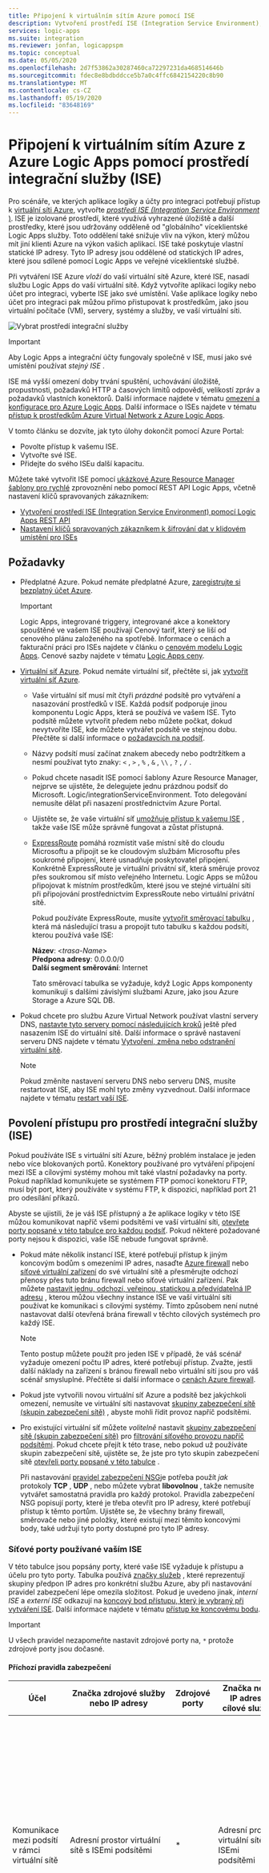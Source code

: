 ```yaml
---
title: Připojení k virtuálním sítím Azure pomocí ISE
description: Vytvoření prostředí ISE (Integration Service Environment), které má přístup k virtuálním sítím Azure (virtuální sítě) z Azure Logic Apps
services: logic-apps
ms.suite: integration
ms.reviewer: jonfan, logicappspm
ms.topic: conceptual
ms.date: 05/05/2020
ms.openlocfilehash: 2d7f53862a30287460ca72297231da468514646b
ms.sourcegitcommit: fdec8e8bdbddcce5b7a0c4ffc6842154220c8b90
ms.translationtype: MT
ms.contentlocale: cs-CZ
ms.lasthandoff: 05/19/2020
ms.locfileid: "83648169"
---
```

# <a name="connect-to-azure-virtual-networks-from-azure-logic-apps-by-using-an-integration-service-environment-ise"></a>Připojení k virtuálním sítím Azure z Azure Logic Apps pomocí prostředí integrační služby (ISE)

Pro scénáře, ve kterých aplikace logiky a účty pro integraci potřebují přístup k [virtuální síti Azure](../virtual-network/virtual-networks-overview.md), vytvořte [ *prostředí ISE (Integration Service Environment* )](../logic-apps/connect-virtual-network-vnet-isolated-environment-overview.md). ISE je izolované prostředí, které využívá vyhrazené úložiště a další prostředky, které jsou udržovány odděleně od "globálního" víceklientské Logic Apps služby. Toto oddělení také snižuje vliv na výkon, který můžou mít jiní klienti Azure na výkon vašich aplikací. ISE také poskytuje vlastní statické IP adresy. Tyto IP adresy jsou oddělené od statických IP adres, které jsou sdílené pomocí Logic Apps ve veřejné víceklientské službě.

Při vytváření ISE Azure *vloží* do vaší virtuální sítě Azure, které ISE, nasadí službu Logic Apps do vaší virtuální sítě. Když vytvoříte aplikaci logiky nebo účet pro integraci, vyberte ISE jako své umístění. Vaše aplikace logiky nebo účet pro integraci pak můžou přímo přistupovat k prostředkům, jako jsou virtuální počítače (VM), servery, systémy a služby, ve vaší virtuální síti.

![Vybrat prostředí integrační služby](./media/connect-virtual-network-vnet-isolated-environment/select-logic-app-integration-service-environment.png)

> [!IMPORTANT]
> Aby Logic Apps a integrační účty fungovaly společně v ISE, musí jako své umístění používat *stejný ISE* .

ISE má vyšší omezení doby trvání spuštění, uchovávání úložiště, propustnosti, požadavků HTTP a časových limitů odpovědí, velikostí zpráv a požadavků vlastních konektorů. Další informace najdete v tématu [omezení a konfigurace pro Azure Logic Apps](../logic-apps/logic-apps-limits-and-config.md). Další informace o ISEs najdete v tématu [přístup k prostředkům Azure Virtual Network z Azure Logic Apps](../logic-apps/connect-virtual-network-vnet-isolated-environment-overview.md).

V tomto článku se dozvíte, jak tyto úlohy dokončit pomocí Azure Portal:

* Povolte přístup k vašemu ISE.
* Vytvořte své ISE.
* Přidejte do svého ISEu další kapacitu.

Můžete také vytvořit ISE pomocí [ukázkové Azure Resource Manager šablony pro rychlé](https://github.com/Azure/azure-quickstart-templates/tree/master/201-integration-service-environment) zprovoznění nebo pomocí REST API Logic Apps, včetně nastavení klíčů spravovaných zákazníkem:

* [Vytvoření prostředí ISE (Integration Service Environment) pomocí Logic Apps REST API](../logic-apps/create-integration-service-environment-rest-api.md)
* [Nastavení klíčů spravovaných zákazníkem k šifrování dat v klidovém umístění pro ISEs](../logic-apps/customer-managed-keys-integration-service-environment.md)

## <a name="prerequisites"></a>Požadavky

* Předplatné Azure. Pokud nemáte předplatné Azure, [zaregistrujte si bezplatný účet Azure](https://azure.microsoft.com/free/).

  > [!IMPORTANT]
  > Logic Apps, integrované triggery, integrované akce a konektory spouštěné ve vašem ISE používají Cenový tarif, který se liší od cenového plánu založeného na spotřebě. Informace o cenách a fakturační práci pro ISEs najdete v článku o [cenovém modelu Logic Apps](../logic-apps/logic-apps-pricing.md#fixed-pricing). Cenové sazby najdete v tématu [Logic Apps ceny](../logic-apps/logic-apps-pricing.md).

* [Virtuální síť Azure](../virtual-network/virtual-networks-overview.md). Pokud nemáte virtuální síť, přečtěte si, jak [vytvořit virtuální síť Azure](../virtual-network/quick-create-portal.md).

  * Vaše virtuální síť musí mít čtyři *prázdné* podsítě pro vytváření a nasazování prostředků v ISE. Každá podsíť podporuje jinou komponentu Logic Apps, která se používá ve vašem ISE. Tyto podsítě můžete vytvořit předem nebo můžete počkat, dokud nevytvoříte ISE, kde můžete vytvářet podsítě ve stejnou dobu. Přečtěte si další informace o [požadavcích na podsíť](#create-subnet).

  * Názvy podsítí musí začínat znakem abecedy nebo podtržítkem a nesmí používat tyto znaky: `<` , `>` , `%` , `&` , `\\` , `?` , `/` . 
  
  * Pokud chcete nasadit ISE pomocí šablony Azure Resource Manager, nejprve se ujistěte, že delegujete jednu prázdnou podsíť do Microsoft. Logic/integrationServiceEnvironment. Toto delegování nemusíte dělat při nasazení prostřednictvím Azure Portal.

  * Ujistěte se, že vaše virtuální síť [umožňuje přístup k vašemu ISE](#enable-access) , takže vaše ISE může správně fungovat a zůstat přístupná.

  * [ExpressRoute](../expressroute/expressroute-introduction.md) pomáhá rozmístit vaše místní sítě do cloudu Microsoftu a připojit se ke cloudovým službám Microsoftu přes soukromé připojení, které usnadňuje poskytovatel připojení. Konkrétně ExpressRoute je virtuální privátní síť, která směruje provoz přes soukromou síť místo veřejného Internetu. Logic Apps se můžou připojovat k místním prostředkům, které jsou ve stejné virtuální síti při připojování prostřednictvím ExpressRoute nebo virtuální privátní sítě. 
  
    Pokud používáte ExpressRoute, musíte [vytvořit směrovací tabulku](../virtual-network/manage-route-table.md) , která má následující trasu a propojit tuto tabulku s každou podsítí, kterou používá vaše ISE:

    **Název**: <*trasa-Name*><br>
    **Předpona adresy**: 0.0.0.0/0<br>
    **Další segment směrování**: Internet

    Tato směrovací tabulka se vyžaduje, když Logic Apps komponenty komunikují s dalšími závislými službami Azure, jako jsou Azure Storage a Azure SQL DB.

* Pokud chcete pro službu Azure Virtual Network používat vlastní servery DNS, [nastavte tyto servery pomocí následujících kroků](../virtual-network/virtual-networks-name-resolution-for-vms-and-role-instances.md) ještě před nasazením ISE do virtuální sítě. Další informace o správě nastavení serveru DNS najdete v tématu [Vytvoření, změna nebo odstranění virtuální sítě](../virtual-network/manage-virtual-network.md#change-dns-servers).

  > [!NOTE]
  > Pokud změníte nastavení serveru DNS nebo serveru DNS, musíte restartovat ISE, aby ISE mohl tyto změny vyzvednout. Další informace najdete v tématu [restart vaší ISE](../logic-apps/ise-manage-integration-service-environment.md#restart-ISE).

<a name="enable-access"></a>

## <a name="enable-access-for-ise"></a>Povolení přístupu pro prostředí integrační služby (ISE)

Pokud používáte ISE s virtuální sítí Azure, běžný problém instalace je jeden nebo více blokovaných portů. Konektory používané pro vytváření připojení mezi ISE a cílovými systémy mohou mít také vlastní požadavky na porty. Pokud například komunikujete se systémem FTP pomocí konektoru FTP, musí být port, který používáte v systému FTP, k dispozici, například port 21 pro odesílání příkazů.

Abyste se ujistili, že je váš ISE přístupný a že aplikace logiky v této ISE můžou komunikovat napříč všemi podsítěmi ve vaší virtuální síti, [otevřete porty popsané v této tabulce pro každou podsíť](#network-ports-for-ise). Pokud některé požadované porty nejsou k dispozici, vaše ISE nebude fungovat správně.

* Pokud máte několik instancí ISE, které potřebují přístup k jiným koncovým bodům s omezeními IP adres, nasaďte [Azure firewall](../firewall/overview.md) nebo [síťové virtuální zařízení](../virtual-network/virtual-networks-overview.md#filter-network-traffic) do své virtuální sítě a přesměrujte odchozí přenosy přes tuto bránu firewall nebo síťové virtuální zařízení. Pak můžete [nastavit jednu, odchozí, veřejnou, statickou a předvídatelná IP adresu](connect-virtual-network-vnet-set-up-single-ip-address.md) , kterou můžou všechny instance ISE ve vaší virtuální síti používat ke komunikaci s cílovými systémy. Tímto způsobem není nutné nastavovat další otevřená brána firewall v těchto cílových systémech pro každý ISE.

   > [!NOTE]
   > Tento postup můžete použít pro jeden ISE v případě, že váš scénář vyžaduje omezení počtu IP adres, které potřebují přístup. Zvažte, jestli další náklady na zařízení s bránou firewall nebo virtuální sítí jsou pro váš scénář smysluplné. Přečtěte si další informace o [cenách Azure firewall](https://azure.microsoft.com/pricing/details/azure-firewall/).

* Pokud jste vytvořili novou virtuální síť Azure a podsítě bez jakýchkoli omezení, nemusíte ve virtuální síti nastavovat [skupiny zabezpečení sítě (skupin zabezpečení sítě)](../virtual-network/security-overview.md#network-security-groups) , abyste mohli řídit provoz napříč podsítěmi.

* Pro existující virtuální síť můžete *volitelně* nastavit [skupiny zabezpečení sítě (skupin zabezpečení sítě)](../virtual-network/security-overview.md#network-security-groups) pro [filtrování síťového provozu napříč podsítěmi](../virtual-network/tutorial-filter-network-traffic.md). Pokud chcete přejít k této trase, nebo pokud už používáte skupin zabezpečení sítě, ujistěte se, že jste pro tyto skupin zabezpečení sítě [otevřeli porty popsané v této tabulce](#network-ports-for-ise) .

  Při nastavování [pravidel zabezpečení NSG](../virtual-network/security-overview.md#security-rules)je potřeba použít *jak* protokoly **TCP** , **UDP** , nebo můžete vybrat **libovolnou** , takže nemusíte vytvářet samostatná pravidla pro každý protokol. Pravidla zabezpečení NSG popisují porty, které je třeba otevřít pro IP adresy, které potřebují přístup k těmto portům. Ujistěte se, že všechny brány firewall, směrovače nebo jiné položky, které existují mezi těmito koncovými body, také udržují tyto porty dostupné pro tyto IP adresy.

<a name="network-ports-for-ise"></a>

### <a name="network-ports-used-by-your-ise"></a>Síťové porty používané vaším ISE

V této tabulce jsou popsány porty, které vaše ISE vyžaduje k přístupu a účelu pro tyto porty. Tabulka používá [značky služeb](../virtual-network/service-tags-overview.md) , které reprezentují skupiny předpon IP adres pro konkrétní službu Azure, aby při nastavování pravidel zabezpečení lépe omezila složitost. Pokud je uvedeno jinak, *interní ISE* a *externí ISE* odkazují na [koncový bod přístupu, který je vybraný při vytváření ISE](connect-virtual-network-vnet-isolated-environment.md#create-environment). Další informace najdete v tématu [přístup ke koncovému bodu](../logic-apps/connect-virtual-network-vnet-isolated-environment-overview.md#endpoint-access).

> [!IMPORTANT]
> U všech pravidel nezapomeňte nastavit zdrojové porty na, `*` protože zdrojové porty jsou dočasné.

#### <a name="inbound-security-rules"></a>Příchozí pravidla zabezpečení

| Účel | Značka zdrojové služby nebo IP adresy | Zdrojové porty | Značka nebo IP adresa cílové služby | Cílové porty | Poznámky |
|---------|------------------------------------|--------------|-----------------------------------------|-------------------|-------|
| Komunikace mezi podsítí v rámci virtuální sítě | Adresní prostor virtuální sítě s ISEmi podsítěmi | * | Adresní prostor virtuální sítě s ISEmi podsítěmi | * | Vyžaduje se pro tok provozu *mezi* podsítěmi ve vaší virtuální síti. <p><p>**Důležité**: Pokud chcete provoz směrovat mezi *součásti* v každé podsíti, ujistěte se, že jste otevřeli všechny porty v každé podsíti. |
| Protokoly <p>Komunikace s aplikací logiky <p><p>Historie spuštění aplikace logiky| Interní ISE: <br>**VirtualNetwork** <p><p>Externí ISE: **Internet** nebo zobrazit **poznámky** | * | **VirtualNetwork** | 443 | Místo toho, abyste mohli používat značku **internetové** služby, můžete zadat zdrojovou IP adresu pro tyto položky: <p><p>– Počítač nebo služba, které ve vaší aplikaci logiky volají jakékoli triggery žádostí nebo Webhooky <p>– Počítač nebo služba, ze kterých chcete získat přístup k historii spuštění aplikace logiky <p><p>**Důležité**: zavření nebo blokování tohoto portu brání volání aplikací logiky, které mají triggery požadavků nebo Webhooky. Nebudete také mít přístup k vstupům a výstupům pro každý krok v historii spuštění. Nebudete se však bránit v přístupu k historii spuštění aplikace logiky.|
| Návrhář Logic Apps – dynamické vlastnosti | **LogicAppsManagement** | * | **VirtualNetwork** | 454 | Požadavky pocházejí z [příchozích IP adres](../logic-apps/logic-apps-limits-and-config.md#inbound) koncového bodu přístupu Logic Apps pro tuto oblast. |
| Nasazení konektoru | **AzureConnectors** | * | **VirtualNetwork** | 454 | Vyžaduje se pro nasazení a aktualizaci konektorů. Zavřením nebo blokováním tohoto portu dojde k selhání nasazení ISE a zabráníte aktualizaci konektoru a opravám. |
| Kontrolu stavu sítě | **LogicApps** | * | **VirtualNetwork** | 454 | Požadavky pocházejí z [IP adresy](../logic-apps/logic-apps-limits-and-config.md#inbound) koncového bodu přístupu Logic Apps a [odchozích IP adres](../logic-apps/logic-apps-limits-and-config.md#outbound) pro tuto oblast. |
| Závislost správy App Service | **AppServiceManagement** | * | **VirtualNetwork** | 454, 455 ||
| Komunikace z Azure Traffic Manager | **AzureTrafficManager** | * | **VirtualNetwork** | Interní ISE: 454 <p><p>Externí ISE: 443 ||
| Protokoly <p>Nasazení zásad konektoru <p>Koncový bod správy API Management | **APIManagement** | * | **VirtualNetwork** | 3443 | Pro nasazení zásad konektoru se pro nasazení a aktualizaci konektorů vyžaduje přístup k portu. Zavřením nebo blokováním tohoto portu dojde k selhání nasazení ISE a zabráníte aktualizaci konektoru a opravám. |
| Přístup k mezipaměti Azure pro instance Redis mezi instancemi rolí | **VirtualNetwork** | * | **VirtualNetwork** | 6379-6383 a navíc zobrazit **poznámky**| Aby ISE mohl pracovat s Azure cache pro Redis, musíte otevřít tyto [odchozí a příchozí porty popsané v mezipaměti Azure pro Redis Nejčastější dotazy](../azure-cache-for-redis/cache-how-to-premium-vnet.md#outbound-port-requirements). |
|||||||

#### <a name="outbound-security-rules"></a>Odchozí pravidla zabezpečení

| Účel | Značka zdrojové služby nebo IP adresy | Zdrojové porty | Značka nebo IP adresa cílové služby | Cílové porty | Poznámky |
|---------|------------------------------------|--------------|-----------------------------------------|-------------------|-------|
| Komunikace mezi podsítí v rámci virtuální sítě | Adresní prostor virtuální sítě s ISEmi podsítěmi | * | Adresní prostor virtuální sítě s ISEmi podsítěmi | * | Vyžaduje se pro tok provozu *mezi* podsítěmi ve vaší virtuální síti. <p><p>**Důležité**: Pokud chcete provoz směrovat mezi *součásti* v každé podsíti, ujistěte se, že jste otevřeli všechny porty v každé podsíti. |
| Komunikace z aplikace logiky | **VirtualNetwork** | * | Liší se v závislosti na cíli. | 80, 443 | Cíl se liší v závislosti na koncových bodech externí služby, se kterou vaše aplikace logiky potřebuje komunikovat. |
| Azure Active Directory | **VirtualNetwork** | * | **Azureactivedirectory selhala** | 80, 443 ||
| Azure Storage závislost | **VirtualNetwork** | * | **Storage** | 80, 443, 445 ||
| Správa připojení | **VirtualNetwork** | * | **AppService** | 443 ||
| Publikování diagnostických protokolů & metriky | **VirtualNetwork** | * | **AzureMonitor** | 443 ||
| Závislost Azure SQL | **VirtualNetwork** | * | **SQL** | 1433 ||
| Azure Resource Health | **VirtualNetwork** | * | **AzureMonitor** | 1886 | Požadováno pro publikování stavu Resource Health. |
| Závislost z protokolu k zásadám centra událostí a agentům monitorování | **VirtualNetwork** | * | **Centrum událostí** | 5672 ||
| Přístup k mezipaměti Azure pro instance Redis mezi instancemi rolí | **VirtualNetwork** | * | **VirtualNetwork** | 6379-6383 a navíc zobrazit **poznámky**| Aby ISE mohl pracovat s Azure cache pro Redis, musíte otevřít tyto [odchozí a příchozí porty popsané v mezipaměti Azure pro Redis Nejčastější dotazy](../azure-cache-for-redis/cache-how-to-premium-vnet.md#outbound-port-requirements). |
|||||||

<a name="create-environment"></a>

## <a name="create-your-ise"></a>Vytvoření prostředí integrační služby (ISE)

1. V [Azure Portal](https://portal.azure.com)do hlavního pole Azure Search zadejte `integration service environments` jako filtr a vyberte **prostředí integrační služby**.

   ![Najde a vybere "prostředí integrační služby".](./media/connect-virtual-network-vnet-isolated-environment/find-integration-service-environment.png)

1. V podokně **prostředí integrační služby** vyberte **Přidat**.

   ![Najde a vybere "prostředí integrační služby".](./media/connect-virtual-network-vnet-isolated-environment/add-integration-service-environment.png)

1. Zadejte tyto údaje pro vaše prostředí a pak vyberte **zkontrolovat + vytvořit**, například:

   ![Zadání podrobností prostředí](./media/connect-virtual-network-vnet-isolated-environment/integration-service-environment-details.png)

   | Vlastnost | Požaduje se | Hodnota | Popis |
   |----------|----------|-------|-------------|
   | **Předplatné** | Ano | <*Azure – předplatné – název*> | Předplatné Azure, které se má použít pro vaše prostředí |
   | **Skupina prostředků** | Ano | <*Azure-Resource-Group-Name*> | Nová nebo existující skupina prostředků Azure, ve které chcete vytvořit prostředí. |
   | **Název prostředí integrační služby** | Ano | <*Název prostředí*> | Název ISE, který může obsahovat jenom písmena, číslice, spojovníky ( `-` ), podtržítka ( `_` ) a tečky ( `.` ). |
   | **Umístění** | Ano | <*Azure – Datacenter – oblast*> | Oblast datacenter Azure, kde se má vaše prostředí nasadit |
   | **SKLADOVÉ** | Ano | **Premium** nebo **Developer (bez smlouvy SLA)** | SKU ISE, která se má vytvořit a použít. Rozdíly mezi těmito SKU najdete v tématu [ISE SKU](../logic-apps/connect-virtual-network-vnet-isolated-environment-overview.md#ise-level). <p><p>**Důležité**: Tato možnost je k dispozici pouze při vytváření ISE a nedá se změnit později. |
   | **Další kapacita** | Premium: <br>Ano <p><p>Maximalizac <br>Neuvedeno | Premium: <br>0 až 10 <p><p>Maximalizac <br>Neuvedeno | Počet dalších jednotek zpracování, které se mají použít pro tento prostředek ISE. Pokud chcete přidat kapacitu po vytvoření, přečtěte si téma [Přidání kapacity ISE](../logic-apps/ise-manage-integration-service-environment.md#add-capacity). |
   | **Koncový bod přístupu** | Ano | **Interní** nebo **externí** | Typ koncových bodů přístupu, které se mají použít pro ISE. Tyto koncové body určují, jestli triggery Request nebo Webhooku v Logic Apps ve vašem ISE můžou přijímat volání z vnějšku vaší virtuální sítě. <p><p>Váš výběr také ovlivňuje způsob zobrazení a přístupu ke vstupům a výstupům v historii spuštění aplikace logiky. Další informace najdete v tématu [ISE Endpoint Access](../logic-apps/connect-virtual-network-vnet-isolated-environment-overview.md#endpoint-access). <p><p>**Důležité**: během vytváření ISE můžete vybrat koncový bod přístupu a tuto možnost nemůžete později změnit. |
   | **Virtuální síť** | Ano | <*Azure – Virtual-Network-Name*> | Virtuální síť Azure, do které chcete vložit své prostředí, aby měly aplikace logiky v tomto prostředí přístup k vaší virtuální síti. Pokud nemáte síť, [vytvořte nejdřív virtuální síť Azure](../virtual-network/quick-create-portal.md). <p><p>**Důležité**: Toto vkládání můžete provést *jenom* při vytváření ISE. |
   | **Podsítě** | Ano | <*podsíť-Resource-list*> | ISE vyžaduje čtyři *prázdné* podsítě pro vytváření a nasazování prostředků ve vašem prostředí. Chcete-li vytvořit každou podsíť, [postupujte podle kroků v této tabulce](#create-subnet). |
   |||||

   <a name="create-subnet"></a>

   **Vytvoření podsítě**

   Pro vytváření a nasazování prostředků ve vašem prostředí ISE potřebuje čtyři *prázdné* podsítě, které nejsou delegované na žádnou službu. Každá podsíť podporuje jinou komponentu Logic Apps, která se používá ve vašem ISE. Po vytvoření prostředí *nemůžete* tyto adresy podsítě změnit. Každá podsíť musí splňovat tyto požadavky:

   * Má název, který začíná abecedním znakem nebo podtržítkem (bez čísel), a nepoužívá tyto znaky: `<` , `>` , `%` , `&` , `\\` , `?` , `/` .

   * Používá [Formát CIDR (Inter-Domain Routing)](https://en.wikipedia.org/wiki/Classless_Inter-Domain_Routing) a adresní prostor třídy B.

   * Používá `/27` v adresním prostoru, protože každá podsíť vyžaduje 32 adres. Například `10.0.0.0/27` má 32 adres, protože 2<sup>(32-27)</sup> je 2<sup>5</sup> nebo 32. Další adresy neposkytují další výhody.  Další informace o výpočtu adres najdete v tématu [bloky CIDR protokolu IPv4](https://en.wikipedia.org/wiki/Classless_Inter-Domain_Routing#IPv4_CIDR_blocks).

   * Pokud používáte [ExpressRoute](../expressroute/expressroute-introduction.md), musíte [vytvořit směrovací tabulku](../virtual-network/manage-route-table.md) , která má následující trasu a propojit ji s každou podsítí, kterou používá vaše ISE:

     **Název**: <*trasa-Name*><br>
     **Předpona adresy**: 0.0.0.0/0<br>
     **Další segment směrování**: Internet

   1. V seznamu **podsítě** vyberte **spravovat konfiguraci podsítě**.

      ![Správa konfigurace podsítě](./media/connect-virtual-network-vnet-isolated-environment/manage-subnet-configuration.png)

   1. V podokně **podsítě** vyberte **podsíť**.

      ![Přidat čtyři prázdné podsítě](./media/connect-virtual-network-vnet-isolated-environment/add-empty-subnets.png)

   1. V podokně **Přidat podsíť** zadejte tyto informace.

      * **Název**: název vaší podsítě.
      * **Rozsah adres (blok CIDR)**: rozsah vaší podsítě ve virtuální síti a ve formátu CIDR

      ![Přidat podrobnosti podsítě](./media/connect-virtual-network-vnet-isolated-environment/provide-subnet-details.png)

   1. Až to bude hotové, vyberte **OK**.

   1. Opakujte tyto kroky pro tři další podsítě.

      > [!NOTE]
      > Pokud podsítě, které se pokoušíte vytvořit, nejsou platné, Azure Portal zobrazí zprávu, ale neblokuje průběh.

   Další informace o vytváření podsítí najdete v tématu [Přidání podsítě virtuální sítě](../virtual-network/virtual-network-manage-subnet.md).

1. Až Azure úspěšně ověří vaše ISE informace, vyberte **vytvořit**, například:

   ![Po úspěšném ověření vyberte vytvořit.](./media/connect-virtual-network-vnet-isolated-environment/ise-validation-success.png)

   Azure začne nasazovat vaše prostředí, které obvykle trvá do dvou hodin, než se dokončí. V některých případech může nasazení trvat až čtyři hodiny. Pokud chcete zjistit stav nasazení, na panelu nástrojů Azure vyberte ikonu oznámení, která otevře podokno oznámení.

   ![Zkontroluje stav nasazení.](./media/connect-virtual-network-vnet-isolated-environment/environment-deployment-status.png)

   Pokud se nasazení úspěšně dokončí, Azure zobrazí toto oznámení:

   ![Nasazení bylo úspěšné.](./media/connect-virtual-network-vnet-isolated-environment/deployment-success-message.png)

   Jinak postupujte podle pokynů Azure Portal pro řešení potíží s nasazením.

   > [!NOTE]
   > Pokud se nasazení nepovede nebo odstraníte ISE, může Azure trvat až hodinu, než se vaše podsítě uvolní. Tato prodleva znamená, že možná budete muset počkat, než tyto podsítě znovu použijete v jiné ISE.
   >
   > Pokud virtuální síť odstraníte, Azure obvykle trvá až dvě hodiny, než se uvolní vaše podsítě, ale tato operace může trvat delší dobu. 
   > Při odstraňování virtuálních sítí se ujistěte, že nejsou připojené žádné prostředky. 
   > Viz [odstranění virtuální sítě](../virtual-network/manage-virtual-network.md#delete-a-virtual-network).

1. Pokud chcete zobrazit své prostředí, vyberte **Přejít k prostředku** , pokud Azure po dokončení nasazení automaticky nepřejde do vašeho prostředí.

1. Pokud chcete zjistit stav sítě pro svůj ISE, přečtěte si téma [Správa prostředí integrační služby](../logic-apps/ise-manage-integration-service-environment.md#check-network-health).

1. Pokud chcete začít vytvářet aplikace logiky a další artefakty v ISE, přečtěte si téma [Přidání prostředků do prostředí integrační služby](../logic-apps/add-artifacts-integration-service-environment-ise.md).

   > [!IMPORTANT]
   > Spravované konektory ISE, které jsou k dispozici po vytvoření ISE, se neobjeví automaticky v dialogu pro výběr konektoru v návrháři aplikace logiky. Než budete moct používat tyto konektory ISE, musíte [tyto konektory do ISE přidat](../logic-apps/add-artifacts-integration-service-environment-ise.md#add-ise-connectors-environment) ručně, aby se zobrazily v návrháři aplikace logiky.

## <a name="next-steps"></a>Další kroky

* [Přidání prostředků do prostředí integrační služby](../logic-apps/add-artifacts-integration-service-environment-ise.md)
* [Správa prostředí integrační služby](../logic-apps/ise-manage-integration-service-environment.md#check-network-health)
* Další informace o [Azure Virtual Network](../virtual-network/virtual-networks-overview.md)
* Informace o [integraci virtuální sítě pro služby Azure](../virtual-network/virtual-network-for-azure-services.md)
